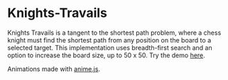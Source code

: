 # Knights-Travails

Knights Travails is a tangent to the shortest path problem, where a chess knight must find the shortest path from any position on the board to a selected target. This implementation uses breadth-first search and an option to increase the board size, up to 50 x 50. Try the demo [here](https://rarandy.github.io/Knights-Travails/).

Animations made with [anime.js](https://animejs.com/).
